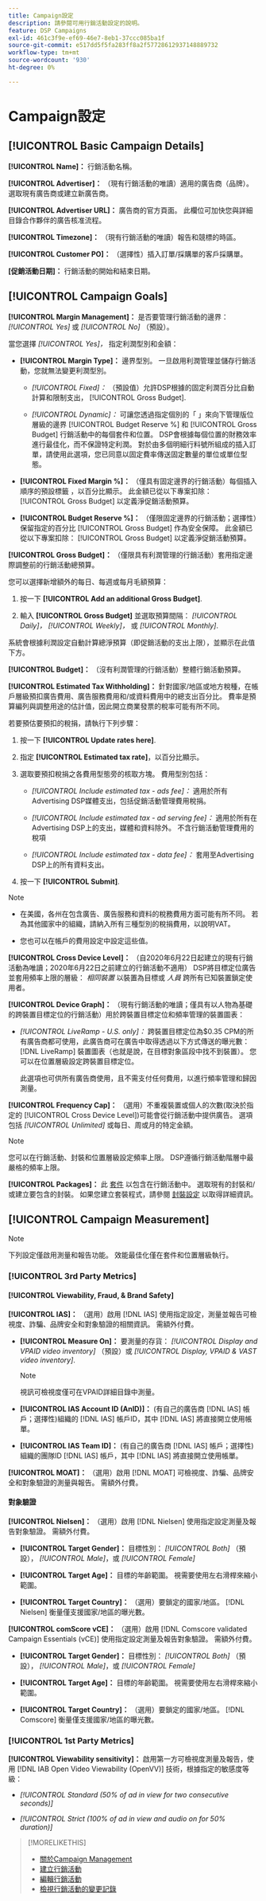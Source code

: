```yaml
---
title: Campaign設定
description: 請參閱可用行銷活動設定的說明。
feature: DSP Campaigns
exl-id: 461c3f9e-ef69-46e7-8eb1-37ccc085ba1f
source-git-commit: e517dd5f5fa283ff8a2f57728612937148889732
workflow-type: tm+mt
source-wordcount: '930'
ht-degree: 0%

---
```


# Campaign設定

## [!UICONTROL Basic Campaign Details]

**[!UICONTROL Name]：** 行銷活動名稱。

**[!UICONTROL Advertiser]：** （現有行銷活動的唯讀）適用的廣告商（品牌）。 選取現有廣告商或建立新廣告商。

**[!UICONTROL Advertiser URL]：** 廣告商的官方頁面。 此欄位可加快您與詳細目錄合作夥伴的廣告核准流程。

**[!UICONTROL Timezone]：** （現有行銷活動的唯讀）報告和競標的時區。

**[!UICONTROL Customer PO]：** （選擇性）插入訂單/採購單的客戶採購單。

**[促銷活動日期]：** 行銷活動的開始和結束日期。

## [!UICONTROL Campaign Goals]

**[!UICONTROL Margin Management]：** 是否要管理行銷活動的邊界： *[!UICONTROL Yes]* 或 *[!UICONTROL No]* （預設）。

當您選擇 *[!UICONTROL Yes]，* 指定利潤型別和金額：

* **[!UICONTROL Margin Type]：** 邊界型別。 一旦啟用利潤管理並儲存行銷活動，您就無法變更利潤型別。

   * *[!UICONTROL Fixed]：* （預設值）允許DSP根據的固定利潤百分比自動計算和限制支出， [!UICONTROL Gross Budget].

   * *[!UICONTROL Dynamic]：* 可讓您透過指定個別的「 」來向下管理版位層級的邊界 [!UICONTROL Budget Reserve %] 和 [!UICONTROL Gross Budget] 行銷活動中的每個套件和位置。 DSP會根據每個位置的財務效率進行最佳化，而不保證特定利潤。 對於由多個明細行料號所組成的插入訂單，請使用此選項，您已同意以固定費率傳送固定數量的單位或單位型態。

* **[!UICONTROL Fixed Margin %]：** （僅具有固定邊界的行銷活動）每個插入順序的預設標籤 <!-- impression? -->，以百分比顯示。 此金額已從以下專案扣除： [!UICONTROL Gross Budget] 以定義淨促銷活動預算。

* **[!UICONTROL Budget Reserve %]：** （僅限固定邊界的行銷活動；選擇性）保留指定的百分比 [!UICONTROL Gross Budget] 作為安全保障。 此金額已從以下專案扣除： [!UICONTROL Gross Budget] 以定義淨促銷活動預算。

**[!UICONTROL Gross Budget]：** （僅限具有利潤管理的行銷活動）套用指定邊際調整前的行銷活動總預算。

您可以選擇新增額外的每日、每週或每月毛額預算：

1. 按一下 **[!UICONTROL Add an additional Gross Budget]**.

1. 輸入 **[!UICONTROL Gross Budget]** 並選取預算間隔： *[!UICONTROL Daily]，* *[!UICONTROL Weekly]，* 或 *[!UICONTROL Monthly]*.

系統會根據利潤設定自動計算總淨預算（即促銷活動的支出上限），並顯示在此值下方。

**[!UICONTROL Budget]：** （沒有利潤管理的行銷活動）整體行銷活動預算。

**[!UICONTROL Estimated Tax Withholding]：** 針對國家/地區或地方稅種，在帳戶層級預扣廣告費用、廣告服務費用和/或資料費用中的總支出百分比。 費率是預算編列與調整用途的估計值，因此開立商業發票的稅率可能有所不同。

若要預估要預扣的稅捐，請執行下列步驟：

1. 按一下 **[!UICONTROL Update rates here]**.

1. 指定 **[!UICONTROL Estimated tax rate]**，以百分比顯示。

1. 選取要預扣稅捐之各費用型態旁的核取方塊。 費用型別包括：

   * *[!UICONTROL Include estimated tax - ads fee]：* 適用於所有Advertising DSP媒體支出，包括促銷活動管理費用稅捐。

   * *[!UICONTROL Include estimated tax - ad serving fee]：* 適用於所有在Advertising DSP上的支出，媒體和資料除外。 不含行銷活動管理費用的稅項

   * *[!UICONTROL Include estimated tax - data fee]：* 套用至Advertising DSP上的所有資料支出。

1. 按一下 **[!UICONTROL Submit]**.

>[!NOTE]
>
>* 在美國，各州在包含廣告、廣告服務和資料的稅務費用方面可能有所不同。 若為其他國家中的組織，請納入所有三種型別的稅捐費用，以說明VAT。
>
>* 您也可以在帳戶的費用設定中設定這些值。<!--[fee settings](/help/dsp/admin/tax-withholdings.md). -->

**[!UICONTROL Cross Device Level]：** （自2020年6月22日起建立的現有行銷活動為唯讀；2020年6月22日之前建立的行銷活動不適用） DSP將目標定位廣告並套用頻率上限的層級： *相同裝置* 以裝置為目標或 *人員* 跨所有已知裝置鎖定使用者。

**[!UICONTROL Device Graph]：** （現有行銷活動的唯讀；僅具有以人物為基礎的跨裝置目標定位的行銷活動）用於跨裝置目標定位和頻率管理的裝置圖表：

* *[!UICONTROL LiveRamp - U.S. only]：* 跨裝置目標定位為$0.35 CPM的所有廣告商都可使用，此廣告商可在廣告中取得透過以下方式傳送的曝光數： [!DNL LiveRamp] 裝置圖表（也就是說，在目標對象區段中找不到裝置）。 您可以在位置層級設定跨裝置目標定位。

  此選項也可供所有廣告商使用，且不需支付任何費用，以進行頻率管理和歸因測量。

**[!UICONTROL Frequency Cap]：** （選用）不重複裝置或個人的次數(取決於指定的 [!UICONTROL Cross Device Level])可能會從行銷活動中提供廣告。 選項包括 *[!UICONTROL Unlimited]* 或每日、周或月的特定金額。

>[!NOTE]
>
> 您可以在行銷活動、封裝和位置層級設定頻率上限。 DSP遵循行銷活動階層中最嚴格的頻率上限。

**[!UICONTROL Packages]：** 此 [套件](/help/dsp/campaign-management/packages/package-about.md) 以包含在行銷活動中。 選取現有的封裝和/或建立要包含的封裝。 如果您建立套裝程式，請參閱 [封裝設定](/help/dsp/campaign-management/packages/package-settings.md) 以取得詳細資訊。

## [!UICONTROL Campaign Measurement]

>[!NOTE]
>
>下列設定僅啟用測量和報告功能。 效能最佳化僅在套件和位置層級執行。

### [!UICONTROL 3rd Party Metrics]

#### [!UICONTROL Viewability, Fraud, & Brand Safety]

**[!UICONTROL IAS]：** （選用）啟用 [!DNL IAS] 使用指定設定，測量並報告可檢視度、詐騙、品牌安全和對象驗證的相關資訊。 需額外付費。

* **[!UICONTROL Measure On]：** 要測量的存貨： *[!UICONTROL Display and VPAID video inventory]* （預設）或 *[!UICONTROL Display, VPAID & VAST video inventory]*.

  >[!NOTE]
  >
  >視訊可檢視度僅可在VPAID詳細目錄中測量。

* **[!UICONTROL IAS Account ID (AnID)]：** (有自己的廣告商 [!DNL IAS] 帳戶；選擇性)組織的 [!DNL IAS] 帳戶ID，其中 [!DNL IAS] 將直接開立使用帳單。

* **[!UICONTROL IAS Team ID]：** (有自己的廣告商 [!DNL IAS] 帳戶；選擇性)組織的團隊ID [!DNL IAS] 帳戶，其中 [!DNL IAS] 將直接開立使用帳單。 <!-- verify -->

**[!UICONTROL MOAT]：** （選用）啟用 [!DNL MOAT] 可檢視度、詐騙、品牌安全和對象驗證的測量與報告。 需額外付費。

#### 對象驗證

**[!UICONTROL Nielsen]：** （選用）啟用 [!DNL Nielsen] 使用指定設定測量及報告對象驗證。 需額外付費。

* **[!UICONTROL Target Gender]：** 目標性別： *[!UICONTROL Both]* （預設）， *[!UICONTROL Male]*，或 *[!UICONTROL Female]*

* **[!UICONTROL Target Age]：** 目標的年齡範圍。 視需要使用左右滑桿來縮小範圍。

* **[!UICONTROL Target Country]：** （選用）要鎖定的國家/地區。 [!DNL Nielsen] 衡量僅支援國家/地區的曝光數。

**[!UICONTROL comScore vCE]：** （選用）啟用 [!DNL Comscore validated Campaign Essentials (vCE)] 使用指定設定測量及報告對象驗證。 需額外付費。

* **[!UICONTROL Target Gender]：** 目標性別： *[!UICONTROL Both]* （預設）， *[!UICONTROL Male]*，或 *[!UICONTROL Female]*

* **[!UICONTROL Target Age]：** 目標的年齡範圍。 視需要使用左右滑桿來縮小範圍。

* **[!UICONTROL Target Country]：** （選用）要鎖定的國家/地區。 [!DNL Comscore] 衡量僅支援國家/地區的曝光數。

### [!UICONTROL 1st Party Metrics]

**[!UICONTROL Viewability sensitivity]：** 啟用第一方可檢視度測量及報告，使用 [!DNL IAB Open Video Viewability (OpenVV)] 技術，根據指定的敏感度等級：

* *[!UICONTROL Standard (50% of ad in view for two consecutive seconds)]*

* *[!UICONTROL Strict (100% of ad in view and audio on for 50% duration)]*

>[!MORELIKETHIS]
>
>* [關於Campaign Management](campaign-about.md)
>* [建立行銷活動](campaign-create.md)
>* [編輯行銷活動](campaign-edit.md)
>* [檢視行銷活動的變更記錄](campaign-change-log.md)

